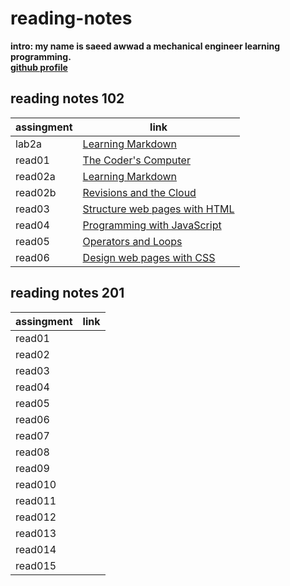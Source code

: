 # reading-notes
**intro: my name is saeed awwad a mechanical engineer learning programming.**  
**[github profile](https://github.com/awwadsaeed)**
## reading notes 102

| assingment     | link                                          |
| ---------------| ----------------------------------------------|
| lab2a          | [Learning Markdown](102/lab2a.md)             |
| read01         | [The Coder's Computer](102/read01.md)         |
| read02a        | [Learning Markdown](102/read02a.md)           |
| read02b        | [Revisions and the Cloud](102/read02b.md)     |
| read03         | [Structure web pages with HTML](102/read03.md)|
| read04         | [Programming with JavaScript](102/read04.md)  |
| read05         | [Operators and Loops](102/read05.md)          |
| read06         | [Design web pages with CSS](102/read06)       |

## reading notes 201


| assingment     | link                                      |
| ---------------| ------------------------------------------|
| read01         |                                           |
| read02         |                                           |
| read03         |                                           |
| read04         |                                           |
| read05         |                                           |
| read06         |                                           |
| read07         |                                           |
| read08         |                                           |
| read09         |                                           |
| read010        |                                           |
| read011        |                                           |
| read012        |                                           |
| read013        |                                           |
| read014        |                                           |
| read015        |                                           |
